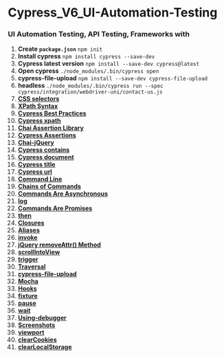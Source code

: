 # Cypress_V6_UI-Automation-Testing

### UI Automation Testing, API Testing, Frameworks with

1. **Create `package.json`**
   `npm init`
2. **Install cypress**
   `npm install cypress --save-dev`
3. **Cypress latest version**
   `npm install --save-dev cypress@latest`
4. **Open cypress**
   `./node_modules/.bin/cypress open`
5. **cypress-file-upload**
   `npm install --save-dev cypress-file-upload`
6. **headless**
   `./node_modules/.bin/cypress run --spec cypress/integration/webdriver-uni/contact-us.js`
7. **[CSS selectors](https://developer.mozilla.org/en-US/docs/Web/CSS/CSS_Selectors)**
8. **[XPath Syntax](https://www.w3schools.com/xml/xpath_syntax.asp)**
9. **[Cypress Best Practices](https://docs.cypress.io/guides/references/best-practices#Organizing-Tests-Logging-In-Controlling-State)**
10. **[Cypress xpath](https://github.com/cypress-io/cypress-xpath)**
11. **[Chai Assertion Library](https://www.chaijs.com/)**
12. **[Cypress Assertions](https://docs.cypress.io/guides/references/assertions#Chai)**
13. **[Chai-jQuery](https://docs.cypress.io/guides/references/assertions#Chai-jQuery)**
14. **[Cypress contains](https://docs.cypress.io/api/commands/contains#Syntax)**
15. **[Cypress document](https://docs.cypress.io/api/commands/document#Syntax)**
16. **[Cypress title](https://docs.cypress.io/api/commands/title#Syntax)**
17. **[Cypress url](https://docs.cypress.io/api/commands/url#Syntax)**
18. **[Command Line](https://docs.cypress.io/guides/guides/command-line#Installation)**
19. **[Chains of Commands](https://docs.cypress.io/guides/core-concepts/introduction-to-cypress#Chains-of-Commands)**
20. **[Commands Are Asynchronous](https://docs.cypress.io/guides/core-concepts/introduction-to-cypress#Commands-Are-Asynchronous)**
21. **[log](https://docs.cypress.io/api/commands/log)**
22. **[Commands Are Promises](https://docs.cypress.io/guides/core-concepts/introduction-to-cypress#Commands-Are-Promises)**
23. **[then](https://docs.cypress.io/api/commands/then#Syntax)**
24. **[Closures](https://docs.cypress.io/guides/core-concepts/variables-and-aliases#Closures)**
25. **[Aliases](https://docs.cypress.io/guides/core-concepts/variables-and-aliases#Aliases)**
26. **[invoke](https://docs.cypress.io/api/commands/invoke#Syntax)**
27. **[jQuery removeAttr() Method](https://www.w3schools.com/jquery/html_removeattr.asp)**
28. **[scrollIntoView](https://docs.cypress.io/api/commands/scrollintoview#Syntax)**
29. **[trigger](https://docs.cypress.io/api/commands/trigger)**
30. **[Traversal](https://example.cypress.io/commands/traversal)**
31. **[cypress-file-upload](https://www.npmjs.com/package/cypress-file-upload)**
32. **[Mocha](https://docs.cypress.io/guides/references/bundled-tools#Mocha)**
33. **[Hooks](https://docs.cypress.io/guides/core-concepts/writing-and-organizing-tests#Hooks)**
34. **[fixture](https://docs.cypress.io/api/commands/fixture#Syntax)**
35. **[pause](https://docs.cypress.io/api/commands/pause)**
36. **[wait](https://docs.cypress.io/api/commands/wait#Syntax)**
37. **[Using-debugger](https://docs.cypress.io/guides/guides/debugging#Using-debugger)**
38. **[Screenshots](https://docs.cypress.io/guides/references/configuration#Screenshots)**
39. **[viewport](https://docs.cypress.io/api/commands/viewport#Syntax)**
40. **[clearCookies](https://docs.cypress.io/api/commands/clearcookies#Syntax)**
41. **[clearLocalStorage](https://docs.cypress.io/api/commands/clearlocalstorage#Syntax)**
